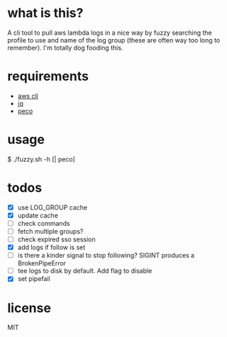 # what is this?
A cli tool to pull aws lambda logs in a nice way by fuzzy searching the profile to use and name of the log group (these are often way too long to remember). I'm totally dog fooding this.

# requirements
- [aws cli](https://github.com/aws/aws-cli/tree/v2)
- [jq](https://stedolan.github.io/jq/download/)
- [peco](https://github.com/peco/peco)

# usage
$ ./fuzzy.sh -h [| peco]

# todos
- [x] use LOG_GROUP cache
- [x] update cache
- [ ] check commands
- [ ] fetch multiple groups?
- [ ] check expired sso session
- [x] add logs if follow is set
- [ ] is there a kinder signal to stop following? SIGINT produces a BrokenPipeError
- [ ] tee logs to disk by default. Add flag to disable
- [x] set pipefail

# license
MIT
